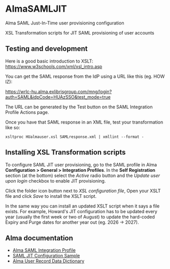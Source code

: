 # AlmaSAMLJIT
Alma SAML Just-In-Time user provisioning configuration

XSL Transformation scripts for JIT SAML provisioning of user accounts

## Testing and development
Here is a good basic introduction to XSLT: https://www.w3schools.com/xml/xsl_intro.asp

You can get the SAML response from the IdP using a URL like this (eg. HOW IZ):

https://wrlc-hu.alma.exlibrisgroup.com/mng/login?auth=SAML&idpCode=HUAzSSO&test_mode=true

The URL can be generated by the Test button on the SAML Integration Profile Actions page.

Once you have that SAML response in an XML file, test your transformation like so:
```
xsltproc HUalmauser.xsl SAMLresponse.xml | xmllint --format -
```

## Installing XSL Transformation scripts
To configure SAML JIT user provisioning, go to the SAML profile in Alma **Configuration > General > Integration Profiles**. In the **Self Registration** section (at the bottom) select the *Active* radio button and the *Update user upon login* checkbox to enable JIT provisioning.

Click the folder icon button next to *XSL configuration file*, Open your XSLT file and click *Save* to install the XSLT script.

In the same way you can install an updated XSLT script when it says a file exists. For example, Howard's JIT configuration has to be updated every year (usually the first week or two of August) to update the hard-coded Expiry and Purge dates for another year out (eg. 2026 -> 2027).

## Alma documentation
* [Alma SAML Integration Profile](https://knowledge.exlibrisgroup.com/Alma/Product_Documentation/010Alma_Online_Help_(English)/090Integrations_with_External_Systems/060Authentication/020SAML-Based_Single_Sign-On_Sign-Off)
* [SAML JIT Configuration Sample](https://developers.exlibrisgroup.com/blog/saml-jit-just-in-time-configuration-sample/)
* [Alma User Record Data Dictionary](https://developers.exlibrisgroup.com/alma/apis/docs/xsd/rest_user.xsd/)

